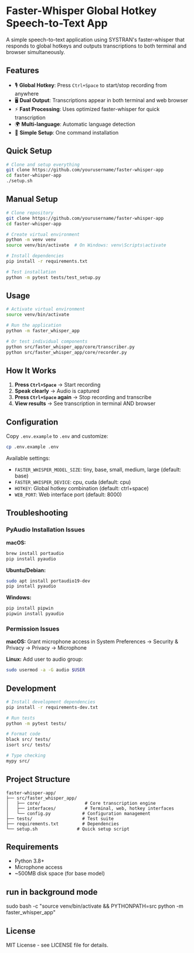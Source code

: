 # Faster-Whisper Global Hotkey Speech-to-Text App

A simple speech-to-text application using SYSTRAN's faster-whisper that responds to global hotkeys and outputs transcriptions to both terminal and browser simultaneously.

## Features

- 🎙️ **Global Hotkey**: Press `Ctrl+Space` to start/stop recording from anywhere
- 🖥️ **Dual Output**: Transcriptions appear in both terminal and web browser
- ⚡ **Fast Processing**: Uses optimized faster-whisper for quick transcription
- 🌍 **Multi-language**: Automatic language detection
- 🎯 **Simple Setup**: One command installation

## Quick Setup

```bash
# Clone and setup everything
git clone https://github.com/yourusername/faster-whisper-app
cd faster-whisper-app
./setup.sh
```

## Manual Setup

```bash
# Clone repository
git clone https://github.com/yourusername/faster-whisper-app
cd faster-whisper-app

# Create virtual environment
python -m venv venv
source venv/bin/activate  # On Windows: venv\Scripts\activate

# Install dependencies
pip install -r requirements.txt

# Test installation
python -m pytest tests/test_setup.py
```

## Usage

```bash
# Activate virtual environment
source venv/bin/activate

# Run the application
python -m faster_whisper_app

# Or test individual components
python src/faster_whisper_app/core/transcriber.py
python src/faster_whisper_app/core/recorder.py
```

## How It Works

1. **Press `Ctrl+Space`** → Start recording
2. **Speak clearly** → Audio is captured
3. **Press `Ctrl+Space` again** → Stop recording and transcribe
4. **View results** → See transcription in terminal AND browser

## Configuration

Copy `.env.example` to `.env` and customize:

```bash
cp .env.example .env
```

Available settings:

- `FASTER_WHISPER_MODEL_SIZE`: tiny, base, small, medium, large (default: base)
- `FASTER_WHISPER_DEVICE`: cpu, cuda (default: cpu)
- `HOTKEY`: Global hotkey combination (default: ctrl+space)
- `WEB_PORT`: Web interface port (default: 8000)

## Troubleshooting

### PyAudio Installation Issues

**macOS:**

```bash
brew install portaudio
pip install pyaudio
```

**Ubuntu/Debian:**

```bash
sudo apt install portaudio19-dev
pip install pyaudio
```

**Windows:**

```bash
pip install pipwin
pipwin install pyaudio
```

### Permission Issues

**macOS:** Grant microphone access in System Preferences → Security & Privacy → Privacy → Microphone

**Linux:** Add user to audio group:

```bash
sudo usermod -a -G audio $USER
```

## Development

```bash
# Install development dependencies
pip install -r requirements-dev.txt

# Run tests
python -m pytest tests/

# Format code
black src/ tests/
isort src/ tests/

# Type checking
mypy src/
```

## Project Structure

```
faster-whisper-app/
├── src/faster_whisper_app/
│   ├── core/                 # Core transcription engine
│   ├── interfaces/           # Terminal, web, hotkey interfaces
│   └── config.py            # Configuration management
├── tests/                   # Test suite
├── requirements.txt         # Dependencies
└── setup.sh               # Quick setup script
```

## Requirements

- Python 3.8+
- Microphone access
- ~500MB disk space (for base model)

## run in background mode

sudo bash -c "source venv/bin/activate && PYTHONPATH=src python -m faster_whisper_app"

## License

MIT License - see LICENSE file for details.
